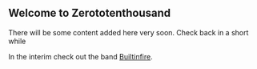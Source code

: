 ## Welcome to Zerototenthousand

There will be some content added here very soon. Check back in a short while


In the interim check out the band [Builtinfire](http://builtinfire.com).


